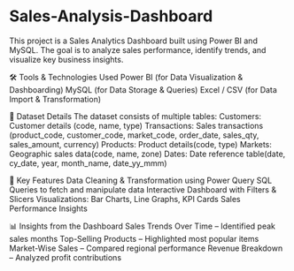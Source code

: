 # Sales-Analysis-Dashboard
This project is a Sales Analytics Dashboard built using Power BI and MySQL. The goal is to analyze sales performance, identify trends, and visualize key business insights.

🛠 Tools & Technologies Used
Power BI (for Data Visualization & Dashboarding)
MySQL (for Data Storage & Queries)
Excel / CSV (for Data Import & Transformation)

📂 Dataset Details
The dataset consists of multiple tables:
Customers: Customer details (code, name, type)
Transactions: Sales transactions (product_code, customer_code, market_code, order_date, sales_qty, sales_amount, currency)
Products: Product details(code, type)
Markets: Geographic sales data(code, name, zone)
Dates: Date reference table(date, cy_date, year, month_name, date_yy_mmm)

📌 Key Features
Data Cleaning & Transformation using Power Query
SQL Queries to fetch and manipulate data
Interactive Dashboard with Filters & Slicers
Visualizations: Bar Charts, Line Graphs, KPI Cards
Sales Performance Insights

📊 Insights from the Dashboard
Sales Trends Over Time – Identified peak sales months
Top-Selling Products – Highlighted most popular items
Market-Wise Sales – Compared regional performance
Revenue Breakdown – Analyzed profit contributions

